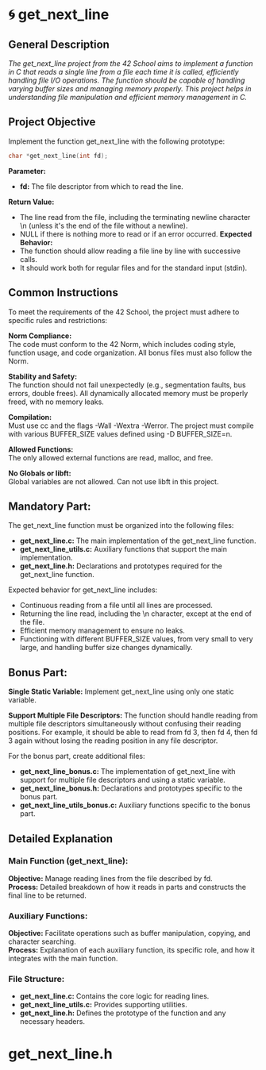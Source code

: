 # 🌀 get_next_line

## **General Description**

*The get_next_line project from the 42 School aims to implement a function in C that reads a single line from a file each time it is called, efficiently handling file I/O operations. The function should be capable of handling varying buffer sizes and managing memory properly. This project helps in understanding file manipulation and efficient memory management in C.*

## **Project Objective**

Implement the function get_next_line with the following prototype: </br>
``` c
char *get_next_line(int fd);
```
 **Parameter:**

- **fd:** The file descriptor from which to read the line.

 **Return Value:**
- The line read from the file, including the terminating newline character \n (unless it's the end of the file without a newline).
- NULL if there is nothing more to read or if an error occurred.
 **Expected Behavior:**
- The function should allow reading a file line by line with successive calls.
- It should work both for regular files and for the standard input (stdin).
## **Common Instructions**
To meet the requirements of the 42 School, the project must adhere to specific rules and restrictions:

 **Norm Compliance:** </br>
The code must conform to the 42 Norm, which includes coding style, function usage, and code organization.
All bonus files must also follow the Norm.

  **Stability and Safety:** </br>
The function should not fail unexpectedly (e.g., segmentation faults, bus errors, double frees).
All dynamically allocated memory must be properly freed, with no memory leaks.

  **Compilation:** </br>
Must use cc and the flags -Wall -Wextra -Werror.
The project must compile with various BUFFER_SIZE values defined using -D BUFFER_SIZE=n.

  **Allowed Functions:** </br>
The only allowed external functions are read, malloc, and free.

  **No Globals or libft:** </br>
Global variables are not allowed.
Can not use libft in this project.

## **Mandatory Part:**
The get_next_line function must be organized into the following files:

- **get_next_line.c:**
The main implementation of the get_next_line function. </br>
- **get_next_line_utils.c:**
Auxiliary functions that support the main implementation. </br>
- **get_next_line.h:**
Declarations and prototypes required for the get_next_line function. </br>

Expected behavior for get_next_line includes:
- Continuous reading from a file until all lines are processed.
- Returning the line read, including the \n character, except at the end of the file.
- Efficient memory management to ensure no leaks.
- Functioning with different BUFFER_SIZE values, from very small to very large, and handling buffer size changes dynamically.

## **Bonus Part:**
**Single Static Variable:**
Implement get_next_line using only one static variable.

**Support Multiple File Descriptors:**
The function should handle reading from multiple file descriptors simultaneously without confusing their reading positions.
For example, it should be able to read from fd 3, then fd 4, then fd 3 again without losing the reading position in any file descriptor.

For the bonus part, create additional files:
- **get_next_line_bonus.c:** The implementation of get_next_line with support for multiple file descriptors and using a static variable. </br>
- **get_next_line_bonus.h:** Declarations and prototypes specific to the bonus part. </br>
- **get_next_line_utils_bonus.c:** Auxiliary functions specific to the bonus part. </br>

## **Detailed Explanation**
### **Main Function (get_next_line):**
**Objective:** Manage reading lines from the file described by fd.</br>
**Process:** Detailed breakdown of how it reads in parts and constructs the final line to be returned.</br>
### **Auxiliary Functions:**
**Objective:** Facilitate operations such as buffer manipulation, copying, and character searching.</br>
**Process:** Explanation of each auxiliary function, its specific role, and how it integrates with the main function.
### **File Structure:**
- **get_next_line.c:** Contains the core logic for reading lines.
- **get_next_line_utils.c:** Provides supporting utilities.
- **get_next_line.h:** Defines the prototype of the function and any necessary headers.


# get_next_line.h
